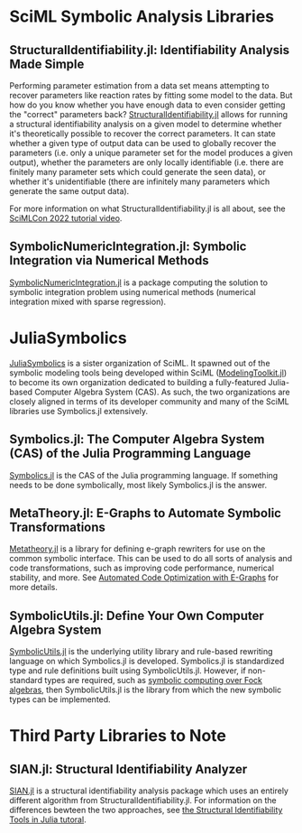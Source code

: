 # SciML Symbolic Analysis Libraries

## StructuralIdentifiability.jl: Identifiability Analysis Made Simple

Performing parameter estimation from a data set means attempting to recover parameters
like reaction rates by fitting some model to the data. But how do you know whether you
have enough data to even consider getting the "correct" parameters back? 
[StructuralIdentifiability.jl](https://github.com/SciML/StructuralIdentifiability.jl)
allows for running a structural identifiability analysis on a given model to determine
whether it's theoretically possible to recover the correct parameters. It can state whether
a given type of output data can be used to globally recover the parameters (i.e. only a
unique parameter set for the model produces a given output), whether the parameters are
only locally identifiable (i.e. there are finitely many parameter sets which could generate
the seen data), or whether it's unidentifiable (there are infinitely many parameters which
generate the same output data).

For more information on what StructuralIdentifiability.jl is all about, see the
[SciMLCon 2022 tutorial video](https://www.youtube.com/watch?v=jg1DME3cwjg).

## SymbolicNumericIntegration.jl: Symbolic Integration via Numerical Methods

[SymbolicNumericIntegration.jl](https://github.com/SciML/SymbolicNumericIntegration.jl)
is a package computing the solution to symbolic integration problem using numerical methods
(numerical integration mixed with sparse regression).

# JuliaSymbolics

[JuliaSymbolics](https://juliasymbolics.org/) is a sister organization of SciML. It spawned
out of the symbolic modeling tools being developed within SciML 
([ModelingToolkit.jl](https://github.com/SciML/ModelingToolkit.jl)) to become its own
organization dedicated to building a fully-featured Julia-based Computer Algebra System (CAS).
As such, the two organizations are closely aligned in terms of its developer community and
many of the SciML libraries use Symbolics.jl extensively.

## Symbolics.jl: The Computer Algebra System (CAS) of the Julia Programming Language

[Symbolics.jl](https://github.com/JuliaSymbolics/Symbolics.jl) is the CAS of the Julia programming
language. If something needs to be done symbolically, most likely Symbolics.jl is the answer.

## MetaTheory.jl: E-Graphs to Automate Symbolic Transformations

[Metatheory.jl](https://github.com/JuliaSymbolics/MetaTheory.jl) is a library for defining e-graph
rewriters for use on the common symbolic interface. This can be used to do all sorts of analysis
and code transformations, such as improving code performance, numerical stability, and more.
See [Automated Code Optimization with E-Graphs](https://arxiv.org/abs/2112.14714) for more details.

## SymbolicUtils.jl: Define Your Own Computer Algebra System

[SymbolicUtils.jl](https://github.com/JuliaSymbolics/SymbolicUtils.jl) is the underlying utility
library and rule-based rewriting language on which Symbolics.jl is developed. Symbolics.jl is
standardized type and rule definitions built using SymbolicUtils.jl. However, if non-standard
types are required, such as [symbolic computing over Fock algebras](https://github.com/qojulia/QuantumCumulants.jl),
then SymbolicUtils.jl is the library from which the new symbolic types can be implemented.

# Third Party Libraries to Note

## SIAN.jl: Structural Identifiability Analyzer

[SIAN.jl](https://github.com/alexeyovchinnikov/SIAN-Julia) is a structural identifiability analysis
package which uses an entirely different algorithm from StructuralIdentifiability.jl. For information
on the differences bewteen the two approaches, see 
[the Structural Identifiability Tools in Julia tutoral](https://www.youtube.com/watch?v=jg1DME3cwjg).